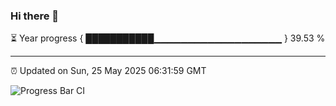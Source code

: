 ### Hi there 👋

⏳ Year progress { ███████████▁▁▁▁▁▁▁▁▁▁▁▁▁▁▁▁▁▁▁ } 39.53 %

---

⏰ Updated on Sun, 25 May 2025 06:31:59 GMT

![Progress Bar CI](https://github.com/ZhaoGui/ZhaoGui/workflows/Progress%20Bar%20CI/badge.svg)
